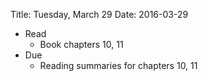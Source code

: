 Title: Tuesday, March 29
Date: 2016-03-29

- Read
	- Book chapters 10, 11
- Due
	- Reading summaries for chapters 10, 11
